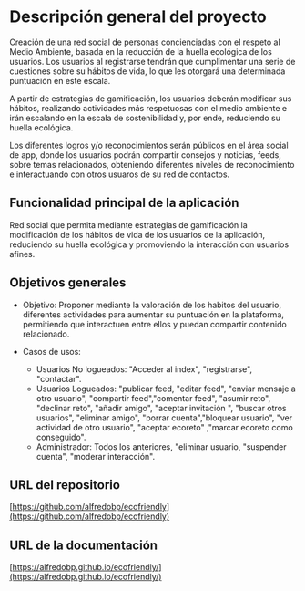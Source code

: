 # Descripción general del proyecto


Creación de una red social de personas concienciadas con el respeto al Medio Ambiente, basada en la reducción de la huella ecológica de los usuarios. Los usuarios al registrarse tendrán que cumplimentar una serie de cuestiones sobre su hábitos de vida, lo que les otorgará una determinada puntuación en este escala.

 A partir de estrategias de gamificación, los usuarios deberán modificar sus hábitos, realizando actividades más respetuosas con el medio ambiente e irán escalando en la escala de sostenibilidad y, por ende, reduciendo su huella ecológica. 


Los diferentes logros y/o reconocimientos  serán públicos en el área social de app, donde los usuarios podrán compartir consejos y noticias, feeds, sobre temas relacionados, obteniendo diferentes niveles de reconocimiento e interactuando con otros usuaros de su red de contactos.

## Funcionalidad principal de la aplicación

Red social que permita mediante estrategias de gamificación la modificación de los hábitos de vida de los usuarios de la aplicación, reduciendo su huella ecológica y promoviendo la interacción con usuarios afines.

## Objetivos generales

* Objetivo: Proponer mediante la valoración de los habitos del usuario, diferentes actividades para aumentar su puntuación en la plataforma, permitiendo que interactuen entre ellos y puedan compartir contenido relacionado.
  
* Casos de usos:
    - Usuarios No logueados: "Acceder al index", "registrarse", "contactar".
    - Usuarios Logueados:   "publicar feed, "editar feed", "enviar mensaje a otro usuario", "compartir feed","comentar feed", "asumir reto", "declinar reto", "añadir amigo", "aceptar invitación ", "buscar otros usuarios", "eliminar amigo", "borrar cuenta","bloquear usuario", "ver actividad de otro usuario", "aceptar ecoreto" ,"marcar ecoreto como conseguido".
    - Administrador: Todos los anteriores, "eliminar usuario, "suspender cuenta", "moderar interacción".

## URL del repositorio

[https://github.com/alfredobp/ecofriendly](https://github.com/alfredobp/ecofriendly)

## URL de la documentación

[https://alfredobp.github.io/ecofriendly/](https://alfredobp.github.io/ecofriendly/)
